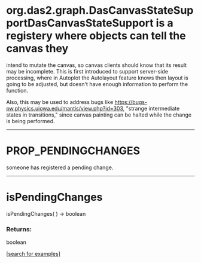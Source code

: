 # org.das2.graph.DasCanvasStateSupportDasCanvasStateSupport is a registery where objects can tell the canvas they
 intend to mutate the canvas, so canvas clients should know that its result 
 may be incomplete.  This is first introduced to support server-side 
 processing, where in Autoplot the Autolayout feature knows then layout is 
 going to be adjusted, but doesn't have enough information to perform the 
 function.  
 
 Also, this may be used to address bugs like 
 https://bugs-pw.physics.uiowa.edu/mantis/view.php?id=303, 
 "strange intermediate states in transitions," since canvas painting can
 be halted while the change is being performed.
***
<a name="PROP_PENDINGCHANGES"></a>
# PROP_PENDINGCHANGES

someone has registered a pending change.

***
<a name="isPendingChanges"></a>
# isPendingChanges
isPendingChanges(  ) &rarr; boolean



### Returns:
boolean


<a href="https://github.com/autoplot/dev/search?q=isPendingChanges&unscoped_q=isPendingChanges">[search for examples]</a>

